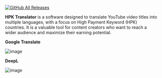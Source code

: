 [![GitHub All Releases](https://img.shields.io/github/downloads/afkarxyz/HPK-Translator/total?style=for-the-badge)](https://github.com/afkarxyz/HPK-Translator/releases)

**HPK Translator** is a software designed to translate YouTube video titles into multiple languages, with a focus on High Payment Keyword (HPK) countries. It is a valuable tool for content creators who want to reach a wider audience and maximize their earning potential.

**Google Translate**

![image](https://github.com/afkarxyz/HPK-Translator/assets/173781715/d6cac52b-6995-47aa-93a2-e0700b2e3cf4)

**DeepL**

![image](https://github.com/afkarxyz/HPK-Translator/assets/173781715/11b88f91-d1cd-4a16-aef8-d5127638f3ce)



